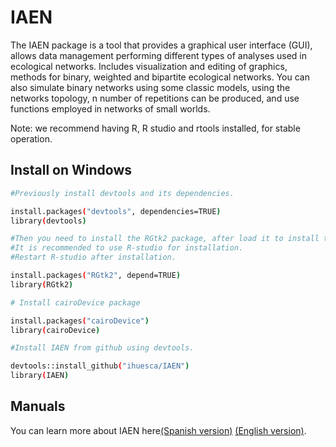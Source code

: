 # IAEN
The IAEN package is a tool that provides a graphical user interface (GUI), allows data management performing different types of analyses used in ecological networks. Includes visualization and editing of graphics, methods for binary, weighted and bipartite ecological networks. You can also simulate binary networks using some classic models, using the networks topology, n number of repetitions can be produced, and use functions employed in networks of small worlds.

Note: we recommend having R, R studio and rtools installed, for stable operation.

## Install on Windows

```bash
#Previously install devtools and its dependencies.

install.packages("devtools", dependencies=TRUE)
library(devtools)

#Then you need to install the RGtk2 package, after load it to install the GTK + plug-in. 
#It is recommended to use R-studio for installation. 
#Restart R-studio after installation.

install.packages("RGtk2", depend=TRUE)
library(RGtk2)

# Install cairoDevice package

install.packages("cairoDevice")
library(cairoDevice)

#Install IAEN from github using devtools.

devtools::install_github("ihuesca/IAEN")
library(IAEN)
```

## Manuals

You can learn more about IAEN here[(Spanish version)]( https://ihuesca.github.io/IAEN-Manual/) [(English version)](https://ihuesca.github.io/IAEN-MANUAL-En/).
